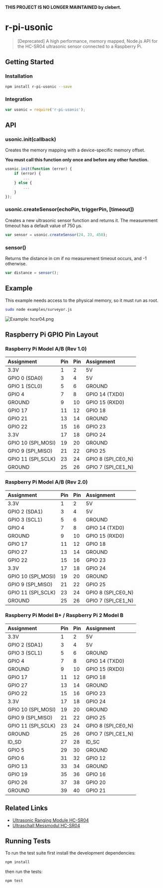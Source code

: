 **THIS PROJECT IS NO LONGER MAINTAINED by clebert.**

# r-pi-usonic

> [Deprecated] A high performance, memory mapped, Node.js API for the HC-SR04 ultrasonic sensor connected to a Raspberry Pi.

## Getting Started

### Installation

```sh
npm install r-pi-usonic --save
```

### Integration

```javascript
var usonic = require('r-pi-usonic');
```

## API

### usonic.init(callback)

Creates the memory mapping with a device-specific memory offset.

**You must call this function only once and before any other function.**

```javascript
usonic.init(function (error) {
    if (error) {
        ...
    } else {
        ...
    }
});
```

### usonic.createSensor(echoPin, triggerPin, [timeout])

Creates a new ultrasonic sensor function and returns it.
The measurement timeout has a default value of 750 µs.

```javascript
var sensor = usonic.createSensor(24, 23, 450);
```

### sensor()

Returns the distance in cm if no measurement timeout occurs, and -1 otherwise.

```javascript
var distance = sensor();
```

## Example

This example needs access to the physical memory, so it must run as root.

```sh
sudo node examples/surveyor.js
```

![Example: hcsr04.png](https://raw.githubusercontent.com/clebert/r-pi-usonic/master/resources/hcsr04.png)

## Raspberry Pi GPIO Pin Layout

### Raspberry Pi Model A/B (Rev 1.0)

| Assignment         | Pin | Pin | Assignment         |
| :----------------- | :-- | :-- | :----------------- |
| 3.3V               | 1   | 2   | 5V                 |
| GPIO 0 (SDA0)      | 3   | 4   | 5V                 |
| GPIO 1 (SCL0)      | 5   | 6   | GROUND             |
| GPIO 4             | 7   | 8   | GPIO 14 (TXD0)     |
| GROUND             | 9   | 10  | GPIO 15 (RXD0)     |
| GPIO 17            | 11  | 12  | GPIO 18            |
| GPIO 21            | 13  | 14  | GROUND             |
| GPIO 22            | 15  | 16  | GPIO 23            |
| 3.3V               | 17  | 18  | GPIO 24            |
| GPIO 10 (SPI_MOSI) | 19  | 20  | GROUND             |
| GPIO 9  (SPI_MISO) | 21  | 22  | GPIO 25            |
| GPIO 11 (SPI_SCLK) | 23  | 24  | GPIO 8 (SPI_CE0_N) |
| GROUND             | 25  | 26  | GPIO 7 (SPI_CE1_N) |

### Raspberry Pi Model A/B (Rev 2.0)

| Assignment         | Pin | Pin | Assignment         |
| :----------------- | :-- | :-- | :----------------- |
| 3.3V               | 1   | 2   | 5V                 |
| GPIO 2 (SDA1)      | 3   | 4   | 5V                 |
| GPIO 3 (SCL1)      | 5   | 6   | GROUND             |
| GPIO 4             | 7   | 8   | GPIO 14 (TXD0)     |
| GROUND             | 9   | 10  | GPIO 15 (RXD0)     |
| GPIO 17            | 11  | 12  | GPIO 18            |
| GPIO 27            | 13  | 14  | GROUND             |
| GPIO 22            | 15  | 16  | GPIO 23            |
| 3.3V               | 17  | 18  | GPIO 24            |
| GPIO 10 (SPI_MOSI) | 19  | 20  | GROUND             |
| GPIO 9  (SPI_MISO) | 21  | 22  | GPIO 25            |
| GPIO 11 (SPI_SCLK) | 23  | 24  | GPIO 8 (SPI_CE0_N) |
| GROUND             | 25  | 26  | GPIO 7 (SPI_CE1_N) |

### Raspberry Pi Model B+ / Raspberry Pi 2 Model B

| Assignment         | Pin | Pin | Assignment         |
| :----------------- | :-- | :-- | :----------------- |
| 3.3V               | 1   | 2   | 5V                 |
| GPIO 2 (SDA1)      | 3   | 4   | 5V                 |
| GPIO 3 (SCL1)      | 5   | 6   | GROUND             |
| GPIO 4             | 7   | 8   | GPIO 14 (TXD0)     |
| GROUND             | 9   | 10  | GPIO 15 (RXD0)     |
| GPIO 17            | 11  | 12  | GPIO 18            |
| GPIO 27            | 13  | 14  | GROUND             |
| GPIO 22            | 15  | 16  | GPIO 23            |
| 3.3V               | 17  | 18  | GPIO 24            |
| GPIO 10 (SPI_MOSI) | 19  | 20  | GROUND             |
| GPIO 9  (SPI_MISO) | 21  | 22  | GPIO 25            |
| GPIO 11 (SPI_SCLK) | 23  | 24  | GPIO 8 (SPI_CE0_N) |
| GROUND             | 25  | 26  | GPIO 7 (SPI_CE1_N) |
| ID_SD              | 27  | 28  | ID_SC              |
| GPIO 5             | 29  | 30  | GROUND             |
| GPIO 6             | 31  | 32  | GPIO 12            |
| GPIO 13            | 33  | 34  | GROUND             |
| GPIO 19            | 35  | 36  | GPIO 16            |
| GPIO 26            | 37  | 38  | GPIO 20            |
| GROUND             | 39  | 40  | GPIO 21            |

## Related Links

- [Ultrasonic Ranging Module HC-SR04](http://www.micropik.com/PDF/HCSR04.pdf)
- [Ultraschall Messmodul HC-SR04](http://www.mikrocontroller.net/attachment/218122/HC-SR04_ultraschallmodul_beschreibung_3.pdf)

## Running Tests

To run the test suite first install the development dependencies:

```sh
npm install
```

then run the tests:

```sh
npm test
```
